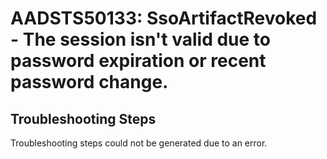 # AADSTS50133: SsoArtifactRevoked - The session isn't valid due to password expiration or recent password change.


## Troubleshooting Steps
Troubleshooting steps could not be generated due to an error.